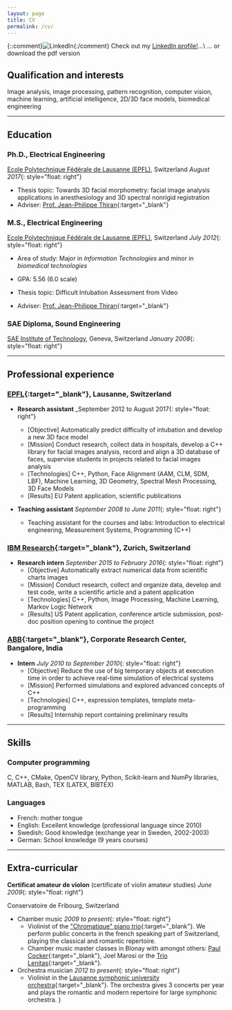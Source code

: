 ```yaml
---
layout: page
title: CV
permalink: /cv/
---
```


{::comment}![LinkedIn]({{site.url}}/resources/images/Logo-2C-21px-R.png){:/comment}
<a href="https://www.linkedin.com/in/gcuendet" target="_blank"><i class="fa fa-linkedin-square fa-3x"></i></a>
Check out my <a href="https://ch.linkedin.com/in/gcuendet" target="_blank">LinkedIn profile!</a>...\\
... or download the pdf version
<a href="{{site.url}}/resources/docs/gcuendet_cv.pdf" target="_blank"><i class="fa fa-file-pdf-o fa-3x"></i></a>


## Qualification and interests
Image analysis, image processing, pattern recognition, computer vision, machine learning, artificial intelligence, 2D/3D face models, biomedical engineering

---

## <i class="fa fa-mortar-board"></i> Education

### Ph.D., Electrical Engineering
[Ecole Polytechnique Fédérale de Lausanne (EPFL)][EPFL], Switzerland _August 2017_{: style="float: right"}

- Thesis topic: Towards 3D facial morphometry: facial image analysis applications in anesthesiology and 3D spectral nonrigid registration
- Adviser: [Prof. Jean-Philippe Thiran][J.-Ph.]{:target="_blank"}

### M.S., Electrical Engineering
[Ecole Polytechnique Fédérale de Lausanne (EPFL)][EPFL], Switzerland _July 2012_{: style="float: right"}

- Area of study: Major in _Information Technologies_ and minor in _biomedical technologies_
- GPA: 5.56 (6.0 scale)

- Thesis topic: Difficult Intubation Assessment from Video
- Adviser: [Prof. Jean-Philippe Thiran][J.-Ph.]{:target="_blank"}

### SAE Diploma, Sound Engineering
[SAE Institute of Technology][SAE], Geneva, Switzerland _January 2008_{: style="float: right"}

---

## <i class="fa fa-wrench"></i> Professional experience

### [EPFL][LTS5]{:target="_blank"}, Lausanne, Switzerland
- **Research assistant** _September 2012 to August 2017{: style="float: right"}
  + [Objective] Automatically predict difficulty of intubation and develop a new 3D face model
  + [Mission] Conduct research, collect data in hospitals, develop a C++ library for facial images analysis, record and align a 3D database of faces, supervise students in projects related to facial images analysis
  + [Technologies] C++, Python, Face Alignment (AAM, CLM, SDM, LBF), Machine Learning, 3D Geometry, Spectral Mesh Processing, 3D Face Models
  + [Results] EU Patent application, scientific publications

- **Teaching assistant** _September 2008 to June 2011_{: style="float: right"}
	+ Teaching assistant for the courses and labs: Introduction to electrical engineering, Measurement Systems, Programming (C++)

### [IBM Research][ZRL]{:target="_blank"}, Zurich, Switzerland
- **Research intern** _September 2015 to February 2016_{: style="float: right"}
  + [Objective] Automatically extract numerical data from scientific charts images
  + [Mission] Conduct research, collect and organize data, develop and test code, write a scientific article and a patent application
  + [Technologies] C++, Python, Image Processing, Machine Learning, Markov Logic Network
  + [Results] US Patent application, conference article submission, post-doc position opening to continue the project

### [ABB][ABB]{:target="_blank"}, Corporate Research Center, Bangalore, India
- **Intern** _July 2010 to September 2010_{: style="float: right"}
  + [Objective] Reduce the use of big temporary objects at execution time in order to achieve real-time simulation of electrical systems
  + [Mission] Performed simulations and explored advanced concepts of C++
  + [Technologies] C++, expression templates, template meta-programming
  + [Results] Internship report containing preliminary results

---

## <i class="fa fa-gears"></i> Skills

### <i class="fa fa-laptop"></i> Computer programming
C, C++, CMake, OpenCV library, Python, Scikit-learn and NumPy libraries,
MATLAB, Bash, TEX (LATEX, BIBTEX)

### <i class="fa fa-commenting-o"></i> Languages
- French: mother tongue
- English: Excellent knowledge (professional language since 2010)
- Swedish: Good knowledge (exchange year in Sweden, 2002-2003)
- German: School knowledge (9 years courses)

---

## <i class="fa fa-music"></i> Extra-curricular

**Certificat amateur de violon** (certificate of violin amateur studies) _June 2009_{: style="float: right"}

Conservatoire de Fribourg, Switzerland

- Chamber music _2009 to present_{: style="float: right"}
	+ Violinist of the ["Chromatique" piano trio][Chromatique]{:target="_blank"}. We perform public concerts in the french speaking part of Switzerland, playing the classical and romantic repertoire.
	+ Chamber music master classes in Blonay with amongst others: [Paul Cocker][PaulCocker]{:target="_blank"}, Joel Marosi or the [Trio Lenitas][Lenitas]{:target="_blank"}.
- Orchestra musician _2012 to present_{: style="float: right"}
	+ Violinist in the [Lausanne symphonic university orchestra][OSUL]{:target="_blank"}. The orchestra gives 3 concerts per year and plays the romantic and modern repertoire for large symphonic orchestra.
}

[EPFL]: https://www.epfl.ch
[SAE]: https://www.sae.edu
[J.-Ph.]: https://lts5www.epfl.ch/thiran.html
[LTS5]: https://lts5www.epfl.ch
[ZRL]: https://www.research.ibm.com/labs/zurich/
[ABB]: http://new.abb.com/about/technology/corporate-research-centers/corporate-research-center-india
[Chromatique]: https://www.facebook.com/trio.chromatique/
[PaulCocker]: https://fr.wikipedia.org/wiki/Paul_Coker
[Lenitas]: http://www.triolenitas.com
[OSUL]: http://www2.unil.ch/osul/
